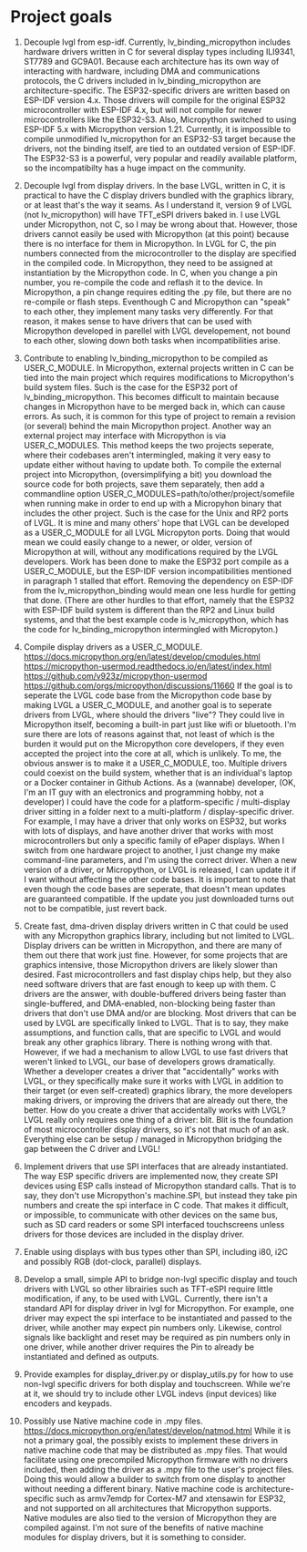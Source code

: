 # Project goals
1) Decouple lvgl from esp-idf.
Currently, lv_binding_micropython includes hardware drivers written in C for several display types including ILI9341, ST7789 and GC9A01.  Because each architecture has its own way of interacting with hardware, including DMA and communications protocols, the C drivers included in lv_binding_micropython are architecture-specific.  The ESP32-specific drivers are written based on ESP-IDF version 4.x.  Those drivers will compile for the original ESP32 microcontroller with ESP-IDF 4.x, but will not compile for newer microcontrollers like the ESP32-S3.  Also, Micropython switched to using ESP-IDF 5.x with Micropython version 1.21. Currently, it is impossible to compile unmodified lv_micropython for an ESP32-S3 target because the drivers, not the binding itself, are tied to an outdated version of ESP-IDF.  The ESP32-S3 is a powerful, very popular and readily available platform, so the incompatibilty has a huge impact on the community.

2) Decouple lvgl from display drivers.
In the base LVGL, written in C, it is practical to have the C display drivers bundled with the graphics library, or at least that's the way it seams.  As I understand it, version 9 of LVGL (not lv_micropython) will have TFT_eSPI drivers baked in.  I use LVGL under Micropython, not C, so I may be wrong about that.  However, those drivers cannot easily be used with Micropython (at this point) because there is no interface for them in Micropython.  In LVGL for C, the pin numbers connected from the microcontroller to the display are specified in the compiled code.  In Micropython, they need to be assigned at instantiation by the Micropython code.  In C, when you change a pin number, you re-compile the code and reflash it to the device.  In Micropython, a pin change requires editing the .py file, but there are no re-compile or flash steps.  Eventhough C and Micropython can "speak" to each other, they implement many tasks very differently.  For that reason, it makes sense to have drivers that can be used with Micropython developed in parellel with LVGL developement, not bound to each other, slowing down both tasks when incompatibilities arise.

3) Contribute to enabling lv_binding_micropython to be compiled as USER_C_MODULE.
In Micropython, external projects written in C can be tied into the main project which requires modifications to Micropython's build system files.  Such is the case for the ESP32 port of lv_binding_micropython.  This becomes difficult to maintain because changes in Micropython have to be merged back in, which can cause errors.  As such, it is common for this type of project to remain a revision (or several) behind the main Micropython project.  Another way an external project may interface with Micropython is via USER_C_MODULES.  This method keeps the two projects seperate, where their codebases aren't intermingled, making it very easy to update either without having to update both.  To compile the external project into Micropython, (oversimplifying a bit) you download the source code for both projects, save them separately, then add a commandline option USER_C_MODULES=path/to/other/project/somefile when running make in order to end up with a Micropyhon binary that includes the other project.  Such is the case for the Unix and RP2 ports of LVGL.  It is mine and many others' hope that LVGL can be developed as a USER_C_MODULE for all LVGL Micropyton ports.  Doing that would mean we could easily change to a newer, or older, version of Micropython at will, without any modifications required by the LVGL developers.  Work has been done to make the ESP32 port compile as a USER_C_MODULE, but the ESP-IDF version incompatibilities mentioned in paragraph 1 stalled that effort.  Removing the dependency on ESP-IDF from the lv_micropython_binding would mean one less hurdle for getting that done.  (There are other hurdles to that effort, namely that the ESP32 with ESP-IDF build system is different than the RP2 and Linux build systems, and that the best example code is lv_micropython, which has the code for lv_binding_micropython intermingled with Micropyton.)

4) Compile display drivers as a USER_C_MODULE.
https://docs.micropython.org/en/latest/develop/cmodules.html
https://micropython-usermod.readthedocs.io/en/latest/index.html
https://github.com/v923z/micropython-usermod
https://github.com/orgs/micropython/discussions/11660
If the goal is to seperate the LVGL code base from the Micropython code base by making LVGL a USER_C_MODULE, and another goal is to seperate drivers from LVGL, where should the drivers "live"?  They could live in Micropython itself, becoming a built-in part just like wifi or bluetooth.  I'm sure there are lots of reasons against that, not least of which is the burden it would put on the Micropython core developers, if they even accepted the project into the core at all, which is unlikely.  To me, the obvious answer is to make it a USER_C_MODULE, too.  Multiple drivers could coexist on the build system, whether that is an individual's laptop or a Docker container in Github Actions.  As a (wannabe) developer, (OK, I'm an IT guy with an electronics and programming hobby, not a developer) I could have the code for a platform-specific / multi-display driver sitting in a folder next to a multi-platform / display-specific driver.  For example, I may have a driver that only works on ESP32, but works with lots of displays, and have another driver that works with most microcontrollers but only a specific family of ePaper displays.  When I switch from one hardware project to another, I just change my make command-line parameters, and I'm using the correct driver.  When a new version of a driver, or Micropython, or LVGL is released, I can update it if I want without affecting the other code bases.  It is important to note that even though the code bases are seperate, that doesn't mean updates are guaranteed compatible.  If the update you just downloaded turns out not to be compatible, just revert back.

5) Create fast, dma-driven display drivers written in C that could be used with any Micropython graphics library, including but not limited to LVGL.
Display drivers can be written in Micropython, and there are many of them out there that work just fine.  However, for some projects that are graphics intensive, those Micropython drivers are likely slower than desired.  Fast microcontrollers and fast display chips help, but they also need software drivers that are fast enough to keep up with them.  C drivers are the answer, with double-buffered drivers being faster than single-buffered, and DMA-enabled, non-blocking being faster than drivers that don't use DMA and/or are blocking.  Most drivers that can be used by LVGL are specifically linked to LVGL.  That is to say, they make assumptions, and function calls, that are specific to LVGL and would break any other graphics library.  There is nothing wrong with that.  However, if we had a mechanism to allow LVGL to use fast drivers that weren't linked to LVGL, our base of developers grows dramatically.  Whether a developer creates a driver that "accidentally" works with LVGL, or they specifically make sure it works with LVGL in addition to their target (or even self-created) graphics library, the more developers making drivers, or improving the drivers that are already out there, the better.  How do you create a driver that accidentally works with LVGL?  LVGL really only requires one thing of a driver:  blit.  Blit is the foundation of most microcontroller display drivers, so it's not that much of an ask.  Everything else can be setup / managed in Micropython bridging the gap between the C driver and LVGL!

6) Implement drivers that use SPI interfaces that are already instantiated.
The way ESP specific drivers are implemented now, they create SPI devices using ESP calls instead of Micropython standard calls.  That is to say, they don't use Micropython's machine.SPI, but instead they take pin numbers and create the spi interface in C code.  That makes it difficult, or impossible, to communicate with other devices on the same bus, such as SD card readers or some SPI interfaced touchscreens unless drivers for those devices are included in the display driver.

7) Enable using displays with bus types other than SPI, including i80, i2C and possibly RGB (dot-clock, parallel) displays.

8) Develop a small, simple API to bridge non-lvgl specific display and touch drivers with LVGL so other librairies such as TFT-eSPI require little modification, if any, to be used with LVGL.
Currently, there isn't a standard API for display driver in lvgl for Micropython.  For example, one driver may expect the spi interface to be instantiated and passed to the driver, while another may expect pin numbers only.  Likewise, control signals like backlight and reset may be required as pin numbers only in one driver, while another driver requires the Pin to already be instantiated and defined as outputs.

9) Provide examples for display_driver.py or display_utils.py for how to use non-lvgl specific drivers for both display and touchscreen.  While we're at it, we should try to include other LVGL indevs (input devices) like encoders and keypads.

10) Possibly use Native machine code in .mpy files.
https://docs.micropython.org/en/latest/develop/natmod.html
While it is not a primary goal, the possibly exists to implement these drivers in native machine code that may be distributed as .mpy files.  That would facilitate using one precompiled Micropython firmware with no drivers included, then adding the driver as a .mpy file to the user's project files.  Doing this would allow a builder to switch from one display to another without needing a different binary.  Native machine code is architecture-specific such as armv7emdp for Cortex-M7 and xtensawin for ESP32, and not supported on all architectures that Micropython supports.  Native modules are also tied to the version of Micropython they are compiled against.  I'm not sure of the benefits of native machine modules for display drivers, but it is something to consider.
